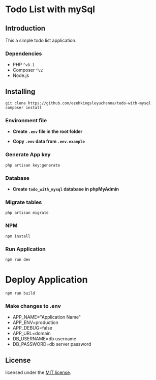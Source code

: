 # Todo List with mySql

## Introduction

This a simple todo list application.

### Dependencies

- PHP `^v8.1`
- Composer `^v2`
- Node.js

## Installing

```
git clone https://github.com/ezehkingsleyuchenna/todo-with-mysql
composer install
```

### Environment file

- **Create `.env` file in the root folder**

- **Copy `.env` data from `.env.example`**

### Generate App key

```
php artisan key:generate
```

### Database

- **Create `todo_with_mysql` database in phpMyAdmin**

### Migrate tables

```
php artisan migrate
```

### NPM

```
npm install
```

### Run Application

```
npm run dev
```

# Deploy Application

```
npm run build
```

### Make changes to .env 
- APP_NAME="Application Name"
- APP_ENV=production
- APP_DEBUG=false
- APP_URL=domain
- DB_USERNAME=db username
- DB_PASSWORD=db server password

## License

licensed under the [MIT license](https://opensource.org/licenses/MIT).
